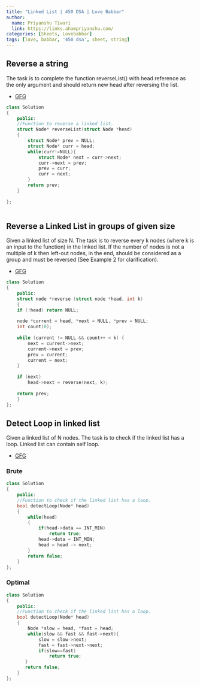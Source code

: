 ```yaml
---
title: "Linked List | 450 DSA | Love Babbar"
author:
  name: Priyanshu Tiwari
  link: https://links.ahampriyanshu.com/
categories: [Sheets, Lovebabbar]
tags: [love, babbar, '450 dsa', sheet, string]
---
```


## Reverse a string

The task is to complete the function reverseList() with head reference as the only argument and should return new head after reversing the list.

* [GFG](https://practice.geeksforgeeks.org/problems/reverse-a-linked-list/1/)

```cpp
class Solution
{
    public:
    //Function to reverse a linked list.
    struct Node* reverseList(struct Node *head)
    {
        struct Node* prev = NULL;
        struct Node* curr = head;
        while(curr!=NULL){
            struct Node* next = curr->next;
            curr->next = prev;
            prev = curr;
            curr = next;
        }
        return prev;
    }
    
};
    
```

## Reverse a Linked List in groups of given size

Given a linked list of size N. The task is to reverse every k nodes (where k is an input to the function) in the linked list. If the number of nodes is not a multiple of k then left-out nodes, in the end, should be considered as a group and must be reversed (See Example 2 for clarification).

* [GFG](https://practice.geeksforgeeks.org/problems/reverse-a-linked-list-in-groups-of-given-size/1)

```cpp
class Solution
{
    public:
    struct node *reverse (struct node *head, int k)
    { 
    if (!head) return NULL;
    
    node *current = head, *next = NULL, *prev = NULL;
    int count(0);
 
    while (current != NULL && count++ < k) {
        next = current->next;
        current->next = prev;
        prev = current;
        current = next;
    }
    
    if (next)
        head->next = reverse(next, k);
 
    return prev;
    }
};
```

## Detect Loop in linked list

Given a linked list of N nodes. The task is to check if the linked list has a loop. Linked list can contain self loop.

* [GFG](https://practice.geeksforgeeks.org/problems/detect-loop-in-linked-list/1)

### Brute

```cpp
class Solution
{
    public:
    //Function to check if the linked list has a loop.
    bool detectLoop(Node* head)
    {
        while(head)
        {
            if(head->data == INT_MIN)
                return true;
            head->data = INT_MIN;
            head = head -> next;
        }
        return false;
    }
};
```

### Optimal

```cpp
class Solution
{
    public:
    //Function to check if the linked list has a loop.
    bool detectLoop(Node* head)
    {
        Node *slow = head, *fast = head;
        while(slow && fast && fast->next){
            slow = slow->next;
            fast = fast->next->next;
            if(slow==fast)
                return true;
       }
       return false;
    }
};
```